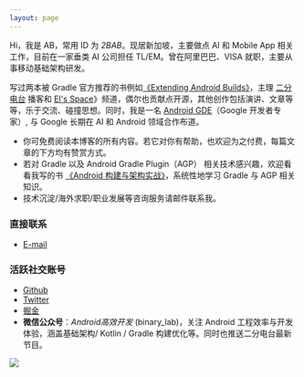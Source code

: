 ```yaml
---
layout: page
---
```


Hi，我是 AB，常用 ID 为 *2BAB*。现居新加坡，主要做点 AI 和 Mobile App 相关工作，目前在一家垂类 AI 公司担任 TL/EM。曾在阿里巴巴、VISA 就职，主要从事移动基础架构研发。

写过两本被 Gradle 官方推荐的书例如[《Extending Android Builds》]((/zh/book))，主理 [二分电台](https://binary.2bab.me/) 播客和 [El's Space](https://space.bilibili.com/7711168)》频道，偶尔也贡献点开源，其他创作包括演讲、文章等等，乐于交流、碰撞思想。同时，我是一名 [Android GDE](https://developers.google.com/community/experts/directory?text=El%20Zhang)（Google 开发者专家）, 与 Google 长期在 AI 和 Android 领域合作布道。

- 你可免费阅读本博客的所有内容。若它对你有帮助，也欢迎为之付费，每篇文章的下方均有赞赏方式。
- 若对 Gradle 以及 Android Gradle Plugin（AGP） 相关技术感兴趣，欢迎看看我写的书 [《Android 构建与架构实战》](/zh/book)，系统性地学习 Gradle 与 AGP 相关知识。
- 技术沉淀/海外求职/职业发展等咨询服务请邮件联系我。


### 直接联系

- [E-mail](mailto:xx2bab@gmail.com)

### 活跃社交账号

- [Github](https://www.github.com/2BAB)
- [Twitter](https://www.twitter.com/x2bab)
- [掘金](https://juejin.cn/user/1926000099997949)
- **微信公众号**：*Android高效开发* (binary_lab)，关注 Android 工程效率与开发体验，涵盖基础架构/ Kotlin / Gradle 构建优化等。同时也推送二分电台最新节目。

![](https://2bab-images.lastmayday.com/blog/%E5%85%AC%E4%BC%97%E5%8F%B7.jpg?imageslim)



